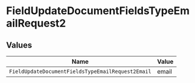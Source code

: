 # FieldUpdateDocumentFieldsTypeEmailRequest2


## Values

| Name                                              | Value                                             |
| ------------------------------------------------- | ------------------------------------------------- |
| `FieldUpdateDocumentFieldsTypeEmailRequest2Email` | email                                             |